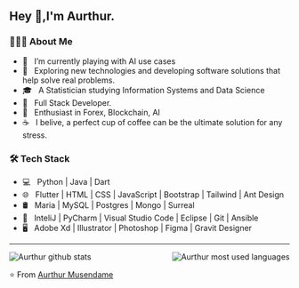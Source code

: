 <h2> Hey 👋,I'm Aurthur.</h2>

<h3> 👨🏻‍💻 About Me </h3>

- 🔭 &nbsp; I’m currently playing with AI use cases
- 🤔 &nbsp; Exploring new technologies and developing software solutions that help solve real problems.
- 🎓 &nbsp; A Statistician studying Information Systems and Data Science
- 💼 &nbsp; Full Stack Developer.
- 🌱 &nbsp; Enthusiast in Forex, Blockchain, AI
- ☕ &nbsp; I belive, a perfect cup of coffee can be the ultimate solution for any stress. 

<h3>🛠 Tech Stack</h3>

- 💻 &nbsp; Python | Java | Dart
- 🌐 &nbsp; Flutter | HTML | CSS | JavaScript | Bootstrap | Tailwind | Ant Design
- 🛢 &nbsp; Maria | MySQL | Postgres | Mongo | Surreal
- 🔧 &nbsp; InteliJ | PyCharm | Visual Studio Code | Eclipse | Git | Ansible
- 🖥 &nbsp; Adobe Xd | Illustrator | Photoshop | Figma | Gravit Designer

<hr>

<img src="https://github-readme-stats.vercel.app/api/top-langs/?username=aurthurm&layout=compact&bg_color=ffffff&text_color=333333" alt="Aurthur most used languages" align="right" />
  
![Aurthur github stats](https://github-readme-stats.vercel.app/api?username=aurthurm&count_private=true&include_all_commits=true&show_icons=true)






⭐ From [Aurthur Musendame](https://github.com/aurthurm)
